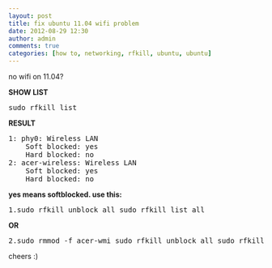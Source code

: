 ```yaml
---
layout: post
title: fix ubuntu 11.04 wifi problem
date: 2012-08-29 12:30
author: admin
comments: true
categories: [how to, networking, rfkill, ubuntu, ubuntu]
---
```

no wifi on 11.04?

<strong>SHOW LIST</strong>
<pre>
sudo rfkill list
</pre>


<strong>RESULT</strong>
<pre>
1: phy0: Wireless LAN
    Soft blocked: yes
    Hard blocked: no
2: acer-wireless: Wireless LAN
    Soft blocked: yes
    Hard blocked: no
</pre>

<strong>yes means softblocked. use this:</strong>

<pre>
1.sudo rfkill unblock all sudo rfkill list all
</pre>

<strong>OR</strong>
<pre>
2.sudo rmmod -f acer-wmi sudo rfkill unblock all sudo rfkill list all
</pre>


cheers :)
